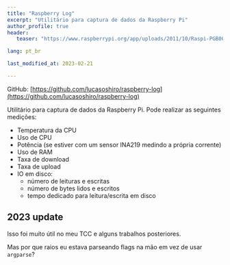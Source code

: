 ```yaml
---
title: "Raspberry Log"
excerpt: "Utilitário para captura de dados da Raspberry Pi"
author_profile: true
header:
   teaser: "https://www.raspberrypi.org/app/uploads/2011/10/Raspi-PGB001-300x267.png"

lang: pt_br

last_modified_at: 2023-02-21

---
```


GitHub: [https://github.com/lucasoshiro/raspberry-log](https://github.com/lucasoshiro/raspberry-log)

Utilitário para captura de dados da Raspberry Pi. Pode realizar as seguintes
medições:

- Temperatura da CPU
- Uso de CPU
- Potência (se estiver com um sensor INA219 medindo a própria corrente)
- Uso de RAM
- Taxa de download
- Taxa de upload
- IO em disco:
  - número de leituras e escritas
  - número de bytes lidos e escritos
  - tempo dedicado para leitura/escrita em disco

## 2023 update

Isso foi muito útil no meu TCC e alguns trabalhos posteriores.

Mas por que raios eu estava parseando flags na mão em vez de usar `argparse`?
